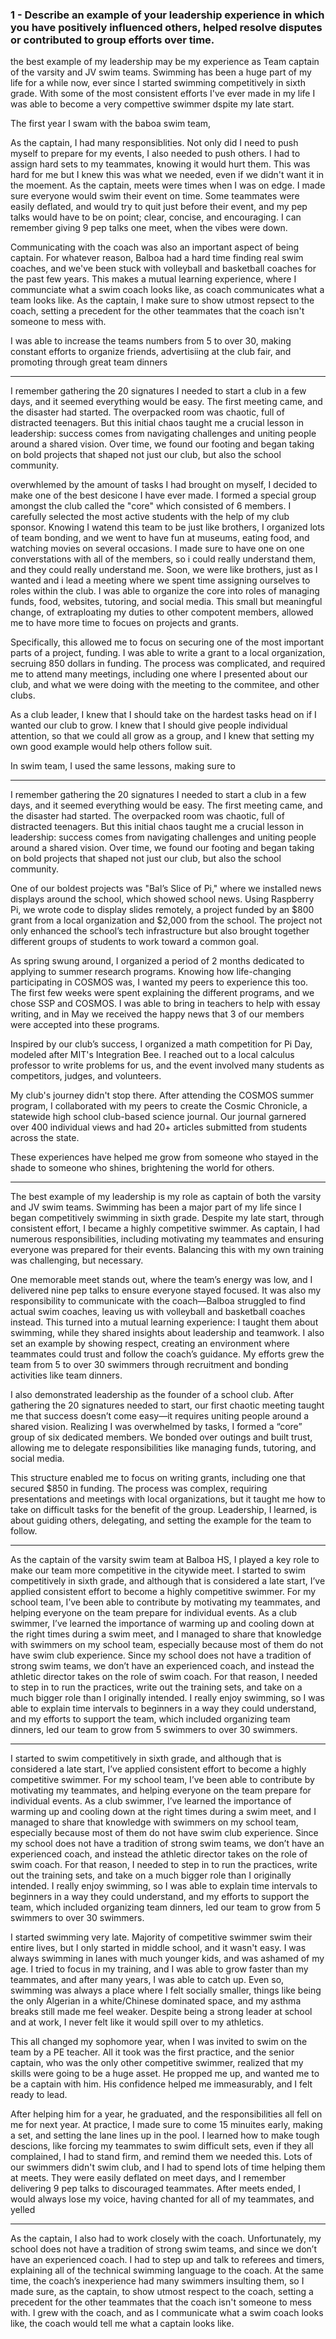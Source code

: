 ### **1 - Describe an example of your leadership experience in which you have positively influenced others, helped resolve disputes or contributed to group efforts over time.**

the best example of my leadership may be my experience as Team captain of the varsity and JV swim teams. Swimming has been a huge part of my life for a while now, ever since I started swimming competitively in sixth grade. With some of the most consistent efforts I've ever made in my life I was able to become a very compettive swimmer dspite my late start. 

The first year I swam with the baboa swim team, 

As the captain, I had many responsiblities. Not only did I need to push myself to prepare for my events, I also needed to push others. I had to assign hard sets to my teammates, knowing it would hurt them. This was hard for me but I knew this was what we needed, even if we didn't want it in the moement. As the captain, meets were times when I was on edge. I made sure everyone would swim their event on time.  Some teammates were easily deflated, and would try to quit just before their event, and my pep talks would have to be on point; clear, concise, and encouraging. I can remember giving 9 pep talks one meet, when the vibes were down. 

Communicating with the coach was also an important aspect of being captain. For whatever reason, Balboa had a hard time finding real swim coaches, and we've been stuck with volleyball and basketball coaches for the past few years. This makes a mutual learning experience, where I communciate what a swim coach looks like, as coach communicates what a team looks like. As the captain, I make sure to show utmost repsect to the coach, setting a precedent for the other teammates that the coach isn't someone to mess with.

I was able to increase the teams numbers from 5 to over 30, making constant efforts to organize friends, advertisiing at the club fair, and promoting through great team dinners

---

I remember gathering the 20 signatures I needed to start a club in a few days, and it seemed everything would be easy. The first meeting came, and the disaster had started. The overpacked room was chaotic, full of distracted teenagers. But this initial chaos taught me a crucial lesson in leadership: success comes from navigating challenges and uniting people around a shared vision. Over time, we found our footing and began taking on bold projects that shaped not just our club, but also the school community.

overwhlemed by the amount of tasks I had brought on myself, I decided to make one of the best desicone I have ever made. I formed a special group amongst the club called the "core" which consisted of 6 members. I carefully selected the most active students with the help of my club sponsor. Knowing I watend this team to be just like brothers, I organized lots of team bonding, and we went to have fun at museums, eating food, and watching movies on several occasions. I made sure to have one on one converstations with all of the members, so i could really understand them, and they could really understand me. Soon, we were like brothers, just as I wanted and i lead a meeting where we spent time assigning ourselves to roles within the club. I was able to organize the core into roles of managing funds, food, websites, tutoring, and social media. This small but meaningful change, of extraploating my duties to other compotent members, allowed me to have more time to focues on projects and grants.

Specifically, this allowed me to focus on securing one of the most important parts of a project, funding. I was able to write a grant to a local organization, secruing 850 dollars in funding. The process was complicated, and required me to attend many meetings, including one where I presented about our club, and what we were doing with the meeting to the commitee, and other clubs.



As a club leader, I knew that I should take on the hardest tasks head on if I wanted our club to grow. I knew that I should give people individual attention, so that we could all grow as a group, and I knew that setting my own good example would help others follow suit.

In swim team, I used the same lessons, making sure to



---



I remember gathering the 20 signatures I needed to start a club in a few days, and it seemed everything would be easy. The first meeting came, and the disaster had started. The overpacked room was chaotic, full of distracted teenagers. But this initial chaos taught me a crucial lesson in leadership: success comes from navigating challenges and uniting people around a shared vision. Over time, we found our footing and began taking on bold projects that shaped not just our club, but also the school community.

One of our boldest projects was "Bal’s Slice of Pi," where we installed news displays around the school, which showed school news. Using Raspberry Pi, we wrote code to display slides remotely, a project funded by an $800 grant from a local organization and $2,000 from the school. The project not only enhanced the school’s tech infrastructure but also brought together different groups of students to work toward a common goal.

As spring swung around, I organized a period of 2 months dedicated to applying to summer research programs. Knowing how life-changing participating in COSMOS was, I wanted my peers to experience this too. The first few weeks were spent explaining the different programs, and we chose SSP and COSMOS. I was able to bring in teachers to help with essay writing, and in May we received the happy news that 3 of our members were accepted into these programs.

Inspired by our club’s success, I organized a math competition for Pi Day, modeled after MIT's Integration Bee. I reached out to a local calculus professor to write problems for us, and the event involved many students as competitors, judges, and volunteers.

My club's journey didn't stop there. After attending the COSMOS summer program, I collaborated with my peers to create the Cosmic Chronicle, a statewide high school club-based science journal. Our journal garnered over 400 individual views and had 20+ articles submitted from students across the state.

These experiences have helped me grow from someone who stayed in the shade to someone who shines, brightening the world for others.


---

The best example of my leadership is my role as captain of both the varsity and JV swim teams. Swimming has been a major part of my life since I began competitively swimming in sixth grade. Despite my late start, through consistent effort, I became a highly competitive swimmer. As captain, I had numerous responsibilities, including motivating my teammates and ensuring everyone was prepared for their events. Balancing this with my own training was challenging, but necessary.

One memorable meet stands out, where the team’s energy was low, and I delivered nine pep talks to ensure everyone stayed focused. It was also my responsibility to communicate with the coach—Balboa struggled to find actual swim coaches, leaving us with volleyball and basketball coaches instead. This turned into a mutual learning experience: I taught them about swimming, while they shared insights about leadership and teamwork. I also set an example by showing respect, creating an environment where teammates could trust and follow the coach’s guidance. My efforts grew the team from 5 to over 30 swimmers through recruitment and bonding activities like team dinners.

I also demonstrated leadership as the founder of a school club. After gathering the 20 signatures needed to start, our first chaotic meeting taught me that success doesn’t come easy—it requires uniting people around a shared vision. Realizing I was overwhelmed by tasks, I formed a “core” group of six dedicated members. We bonded over outings and built trust, allowing me to delegate responsibilities like managing funds, tutoring, and social media.

This structure enabled me to focus on writing grants, including one that secured $850 in funding. The process was complex, requiring presentations and meetings with local organizations, but it taught me how to take on difficult tasks for the benefit of the group. Leadership, I learned, is about guiding others, delegating, and setting the example for the team to follow.


---




As the captain of the varsity swim team at Balboa HS, I played a key role to make our team more competitive in the citywide meet. I started to swim competitively in sixth grade, and although that is considered a late start, I’ve applied consistent effort to become a highly competitive swimmer. For my school team, I’ve been able to contribute by motivating my teammates, and helping everyone on the team prepare for individual events. As a club swimmer, I’ve learned the importance of warming up and cooling down at the right times during a swim meet, and I managed to share that knowledge with swimmers on my school team, especially because most of them do not have swim club experience. Since my school does not have a tradition of strong swim teams, we don’t have an experienced coach, and instead the athletic director takes on the role of swim coach. For that reason, I needed to step in to run the practices, write out the training sets, and take on a much bigger role than I originally intended. I really enjoy swimming, so I was able to explain time intervals to beginners in a way they could understand, and my efforts to support the team, which included organizing team dinners, led our team to grow from 5 swimmers to over 30 swimmers.


---




I started to swim competitively in sixth grade, and although that is considered a late start, I’ve applied consistent effort to become a highly competitive swimmer. For my school team, I’ve been able to contribute by motivating my teammates, and helping everyone on the team prepare for individual events. As a club swimmer, I’ve learned the importance of warming up and cooling down at the right times during a swim meet, and I managed to share that knowledge with swimmers on my school team, especially because most of them do not have swim club experience. Since my school does not have a tradition of strong swim teams, we don’t have an experienced coach, and instead the athletic director takes on the role of swim coach. For that reason, I needed to step in to run the practices, write out the training sets, and take on a much bigger role than I originally intended. I really enjoy swimming, so I was able to explain time intervals to beginners in a way they could understand, and my efforts to support the team, which included organizing team dinners, led our team to grow from 5 swimmers to over 30 swimmers.

I started swimming very late. Majority of competitive swimmer swim their entire lives, but I only started in middle school, and it wasn't easy. I was always swimming in lanes with much younger kids, and was ashamed of my age. I tried to focus in my training, and I was able to grow faster than my teammates, and after many years, I was able to catch up. Even so, swimming was always a place where I felt socially smaller, things like being the only Algerian in a white/Chinese dominated space, and my asthma breaks still made me feel weaker. Despite being a strong leader at school and at work, I never felt like it would spill over to my athletics. 

This all changed my sophomore year, when I was invited to swim on the team by a PE teacher. All it took was the first practice, and the senior captain, who was the only other competitive swimmer, realized that my skills were going to be a huge asset. He propped me up, and wanted me to be a captain with him. His confidence helped me immeasurably, and I felt ready to lead. 

After helping him for a year, he graduated, and the responsibilities all fell on me for next year. At practice, I made sure to come 15 minuites early, making a set, and setting the lane lines up in the pool. I learned how to make tough descions, like forcing my teammates to swim difficult sets, even if they all complained, I had to stand firm, and remind them we needed this. Lots of our swimmers didn't swim club, and I had to spend lots of time helping them at meets. They were easily deflated on meet days, and I remember delivering 9 pep talks to discouraged teammates. After meets ended, I would always lose my voice, having chanted for all of my teammates, and yelled 

---


As the captain, I also had to work closely with the coach. Unfortunately, my school does not have a tradition of strong swim teams, and since we don’t have an experienced coach. I had to step up and talk to referees and timers, explaining all of the technical swimming language to the coach. At the same time, the coach’s inexperience had many swimmers insulting them, so I made sure, as the captain, to show utmost respect to the coach, setting a precedent for the other teammates that the coach isn't someone to mess with. I grew with the coach, and as I communicate what a swim coach looks like, the coach would tell me what a captain looks like.


